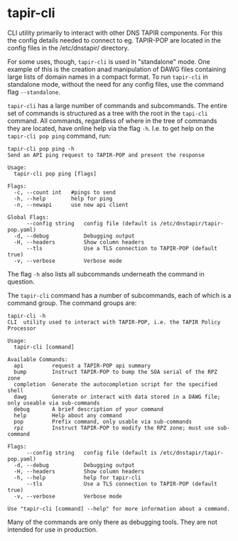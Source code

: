 # tapir-cli

CLI utility primarily to interact with other DNS TAPIR components.
For this the config details needed to connect to eg. TAPIR-POP are
located in the config files in the /etc/dnstapir/ directory.

For some uses, though, `tapir-cli` is used in "standalone" mode. One
example of this is the creation anad manipulation of DAWG files
containing large lists of domain names in a compact format. To run
`tapir-cli` in standalone mode, without the need for any config files,
use the command flag `--standalone`.

`tapir-cli` has a large number of commands and subcommands. The entire
set of commands is structured as a tree with the root in the
`tapi-cli` command.  All commands, regardless of where in the tree of
commands they are located, have online help via the flag `-h`. I.e. to
get help on the `tapir-cli pop ping` command, run:

```
tapir-cli pop ping -h
Send an API ping request to TAPIR-POP and present the response

Usage:
  tapir-cli pop ping [flags]

Flags:
  -c, --count int   #pings to send
  -h, --help        help for ping
  -n, --newapi      use new api client

Global Flags:
      --config string   config file (default is /etc/dnstapir/tapir-pop.yaml)
  -d, --debug           Debugging output
  -H, --headers         Show column headers
      --tls             Use a TLS connection to TAPIR-POP (default true)
  -v, --verbose         Verbose mode
```

The flag `-h` also lists all subcommands underneath the command in question.

The `tapir-cli` command has a number of subcommands, each of which is a command group. The command groups are:

```
tapir-cli -h                
CLI  utility used to interact with TAPIR-POP, i.e. the TAPIR Policy Processor

Usage:
  tapir-cli [command]

Available Commands:
  api         request a TAPIR-POP api summary
  bump        Instruct TAPIR-POP to bump the SOA serial of the RPZ zone
  completion  Generate the autocompletion script for the specified shell
  dawg        Generate or interact with data stored in a DAWG file; only useable via sub-commands
  debug       A brief description of your command
  help        Help about any command
  pop         Prefix command, only usable via sub-commands
  rpz         Instruct TAPIR-POP to modify the RPZ zone; must use sub-command

Flags:
      --config string   config file (default is /etc/dnstapir/tapir-pop.yaml)
  -d, --debug           Debugging output
  -H, --headers         Show column headers
  -h, --help            help for tapir-cli
      --tls             Use a TLS connection to TAPIR-POP (default true)
  -v, --verbose         Verbose mode

Use "tapir-cli [command] --help" for more information about a command.
```

Many of the commands are only there as debugging tools. They are not intended for use in production. 
